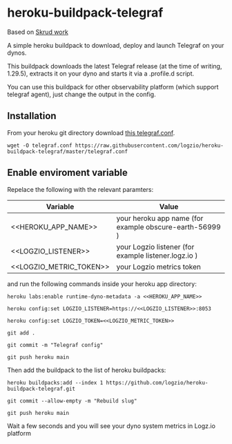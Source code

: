 # heroku-buildpack-telegraf

Based on [Skrud work](https://github.com/skrud/heroku-buildpack-telegraf)

A simple heroku buildpack to download, deploy and launch Telegraf on your dynos.

This buildpack downloads the latest Telegraf release (at the time of writing, 1.29.5), extracts it on your dyno and starts it via a .profile.d script.

You can use this buildpack for other observability platform (which support telegraf agent), just change the output in the config.

## Installation
From your heroku git directory download [this telegraf.conf](https://raw.githubusercontent.com/logzio/heroku-buildpack-telegraf/master/telegraf.conf).

    wget -O telegraf.conf https://raw.githubusercontent.com/logzio/heroku-buildpack-telegraf/master/telegraf.conf

## Enable enviroment variable

Repelace the following with the relevant paramters:

| Variable | Value |
|---|---|
| <<HEROKU_APP_NAME>> | your heroku app name (for example obscure-earth-56999 ) |
| <<LOGZIO_LISTENER>> | your Logzio listener (for example listener.logz.io )|
| <<LOGZIO_METRIC_TOKEN>> | your Logzio metrics token |
    
and run the following commands inside your heroku app directory:

    heroku labs:enable runtime-dyno-metadata -a <<HEROKU_APP_NAME>>
    
    heroku config:set LOGZIO_LISTENER=https://<<LOGZIO_LISTENER>>:8053   
    
    heroku config:set LOGZIO_TOKEN=<<LOGZIO_METRIC_TOKEN>>
    
    git add .
    
    git commit -m "Telegraf config" 
    
    git push heroku main
    
Then add the buildpack to the list of heroku buildpacks:

    heroku buildpacks:add --index 1 https://github.com/logzio/heroku-buildpack-telegraf.git
    
    git commit --allow-empty -m "Rebuild slug"
    
    git push heroku main
    
Wait a few seconds and you will see your dyno system metrics in Logz.io platform


